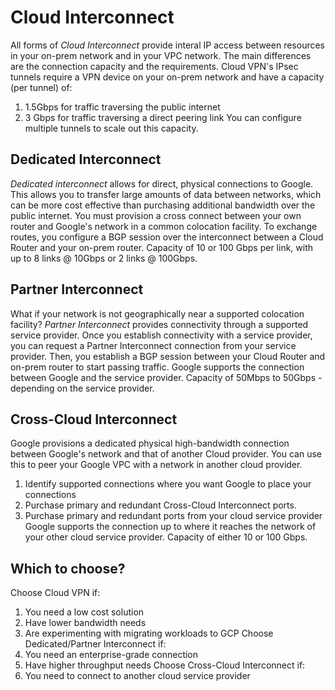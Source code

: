 # Cloud Interconnect
All forms of _Cloud Interconnect_ provide interal IP access between resources in your on-prem network and in your VPC network.
The main differences are the connection capacity and the requirements.
Cloud VPN's IPsec tunnels require a VPN device on your on-prem network and have a capacity (per tunnel) of:
1. 1.5Gbps for traffic traversing the public internet
1. 3 Gbps for traffic traversing a direct peering link
You can configure multiple tunnels to scale out this capacity.

## Dedicated Interconnect
_Dedicated interconnect_ allows for direct, physical connections to Google.
This allows you to transfer large amounts of data between networks, which can be more cost effective than purchasing additional bandwidth over the public internet.
You must provision a cross connect between your own router and Google's network in a common colocation facility.
To exchange routes, you configure a BGP session over the interconnect between a Cloud Router and your on-prem router.
Capacity of 10 or 100 Gbps per link, with up to 8 links @ 10Gbps or 2 links @ 100Gbps.

## Partner Interconnect
What if your network is not geographically near a supported colocation facility?
_Partner Interconnect_ provides connectivity through a supported service provider.
Once you establish connectivity with a service provider, you can request a Partner Interconnect connection from your service provider.
Then, you establish a BGP session between your Cloud Router and on-prem router to start passing traffic.
Google supports the connection between Google and the service provider.
Capacity of 50Mbps to 50Gbps - depending on the service provider.

## Cross-Cloud Interconnect
Google provisions a dedicated physical high-bandwidth connection between Google's network and that of another Cloud provider.
You can use this to peer your Google VPC with a network in another cloud provider.
1. Identify supported connections where you want Google to place your connections
1. Purchase primary and redundant Cross-Cloud Interconnect ports.
1. Purchase primary and redundant ports from your cloud service provider
Google supports the connection up to where it reaches the network of your other cloud service provider.
Capacity of either 10 or 100 Gbps.

## Which to choose?
Choose Cloud VPN if:
1. You need a low cost solution
1. Have lower bandwidth needs
1. Are experimenting with migrating workloads to GCP
Choose Dedicated/Partner Interconnect if:
1. You need an enterprise-grade connection
1. Have higher throughput needs
Choose Cross-Cloud Interconnect if:
1. You need to connect to another cloud service provider

